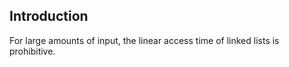 ## Introduction


For large amounts of input, the linear access time of linked lists is prohibitive.